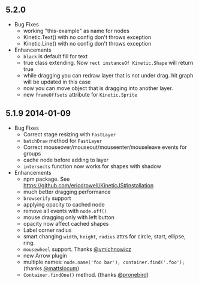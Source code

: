 ## 5.2.0

* Bug Fixes
    * working "this-example" as name for nodes
    * Kinetic.Text() with no config don't throws exception
    * Kinetic.Line() with no config don't throws exception
* Enhancements
    * `black` is default fill for text
    * true class extending. Now `rect instanceOf Kinetic.Shape` will return true
    * while dragging you can redraw layer that is not under drag. hit graph will be updated in this case
    * now you can move object that is dragging into another layer.
    * new `frameOffsets` attribute for `Kinetic.Sprite`

## 5.1.9 2014-01-09

* Bug Fixes
    * Correct stage resizing with `FastLayer`
    * `batchDraw` method for `FastLayer`
    * Correct mouseover/mouseout/mouseenter/mouseleave events for groups
    * cache node before adding to layer
    * `intersects` function now works for shapes with shadow
* Enhancements
    * npm package. See https://github.com/ericdrowell/KineticJS#installation
    * much better dragging performance
    * `browserify` support
    * applying opacity to cached node
    * remove all events with `node.off()`
    * mouse dragging only with left button
    * opacity now affect cached shapes
    * Label corner radius
    * smart changing `width`, `height`, `radius` attrs for circle, start, ellipse, ring.
    * `mousewheel` support. Thanks [@vmichnowicz](https://github.com/vmichnowicz)
    * new Arrow plugin
    * multiple names: `node.name('foo bar'); container.find('.foo');` (thanks [@mattslocum](https://github.com/mattslocum))
    * `Container.findOne()` method. (thanks [@pronebird](https://github.com/pronebird))